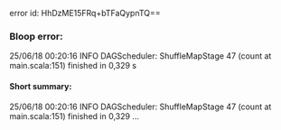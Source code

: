 error id: HhDzME15FRq+bTFaQypnTQ==
### Bloop error:

25/06/18 00:20:16 INFO DAGScheduler: ShuffleMapStage 47 (count at main.scala:151) finished in 0,329 s
#### Short summary: 

25/06/18 00:20:16 INFO DAGScheduler: ShuffleMapStage 47 (count at main.scala:151) finished in 0,329 ...